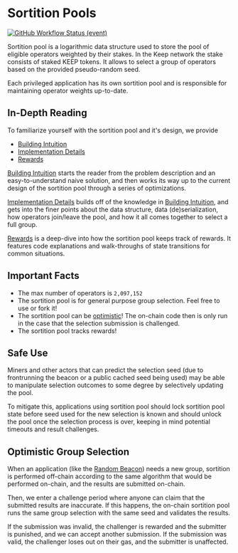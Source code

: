 # Sortition Pools

[![GitHub Workflow Status (event)](https://img.shields.io/github/actions/workflow/status/keep-network/sortition-pools/solidity-test.yml?branch=main&event=schedule&label=Solidity%20tests)](https://github.com/keep-network/sortition-pools/actions/workflows/solidity-test.yml) 

Sortition pool is a logarithmic data structure used to store the pool of
eligible operators weighted by their stakes. In the Keep network the stake
consists of staked KEEP tokens. It allows to select a group of operators based
on the provided pseudo-random seed.

Each privileged application has its own sortition pool and is responsible for
maintaining operator weights up-to-date.

## In-Depth Reading

To familiarize yourself with the sortition pool and it's design, we provide

+ [Building Intuition](docs/building-intuition.md)
+ [Implementation Details](docs/implementation-details.md)
+ [Rewards](docs/rewards.md)

[Building Intuition](docs/building-intuition.md) starts the reader from the
problem description and an easy-to-understand naive solution, and then works
its way up to the current design of the sortition pool through a series of
optimizations.

[Implementation Details](docs/implementation-details.md) builds off of the
knowledge in [Building Intuition](docs/building-intuition.md), and gets into
the finer points about the data structure, data (de)serialization, how
operators join/leave the pool, and how it all comes together to select a full
group.

[Rewards](docs/rewards.md) is a deep-dive into how the sortition pool keeps
track of rewards. It features code explanations and walk-throughs of state
transitions for common situations.

## Important Facts

+ The max number of operators is `2,097,152`
+ The sortition pool is for general purpose group selection. Feel free to use
  or fork it!
+ The sortition pool can be [optimistic](#optimisic-group-selection)! The
  on-chain code then is only run in the case that the selection submission is
  challenged.
+ The sortition pool tracks rewards!

## Safe Use

Miners and other actors that can predict the selection seed (due
to frontrunning the beacon or a public cached seed being used) may be able to
manipulate selection outcomes to some degree by selectively updating the pool.

To mitigate this, applications using sortition pool should lock sortition pool
state before seed used for the new selection is known and should unlock the
pool once the selection process is over, keeping in mind potential timeouts and
result challenges.

## Optimistic Group Selection

When an application (like the [Random
Beacon](https://github.com/keep-network/keep-core/tree/main/solidity/random-beacon#group-creation))
needs a new group, sortition is performed off-chain according to the same
algorithm that would be performed on-chain, and the results are submitted
on-chain.

Then, we enter a challenge period where anyone can claim that the submitted
results are inaccurate. If this happens, the on-chain sortition pool runs the
same group selection with the same seed and validates the results.

If the submission was invalid, the challenger is rewarded and the submitter is
punished, and we can accept another submission. If the submission was valid,
the challenger loses out on their gas, and the submitter is unaffected.
